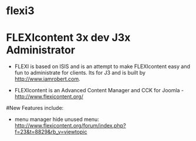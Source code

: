 flexi3
=====

FLEXIcontent 3x dev J3x Administrator
=====

+ FLEXI is based on ISIS and is an attempt to make FLEXIcontent easy and fun to administrate for clients. Its for J3 and is built by http://www.iamrobert.com.

+ FLEXIcontent is an Advanced Content Manager and CCK for Joomla - http://www.flexicontent.org/

#New Features include:
+ menu manager hide unused menu: http://www.flexicontent.org/forum/index.php?f=23&t=8829&rb_v=viewtopic


